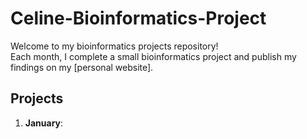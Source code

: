 # Celine-Bioinformatics-Project

Welcome to my bioinformatics projects repository!  
Each month, I complete a small bioinformatics project and publish my findings on my [personal website]. 

## Projects  
1. **January**: 
